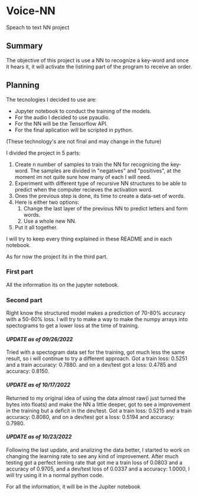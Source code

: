 # Voice-NN
Speach to text NN project

## Summary
The objective of this project is use a NN to recognize a key-word and once it hears it, it will activate the listining part of the program to receive an order.

## Planning
The tecnologies I decided to use are:
* Jupyter notebook to conduct the training of the models.
* For the audio I decided to use pyaudio.
* For the NN will be the Tensorflow API.
* For the final aplication will be scripted in python.  
  
(These technology's are not final and may change in the future)

I divided the project in 5 parts:
1. Create n number of samples to train the NN for recognicing the key-word. The samples are divided in "negatives" and "positives", at the moment im not quite sure how many of each I will need.
2. Experiment with different type of recursive NN structures to be able to predict when the computer recieves the activation word.
3. Ones the previous step is done, its time to create a data-set of words.
4. Here is either two options:
   1. Change the last layer of the previous NN to predict letters and form words.
   2. Use a whole new NN.
5. Put it all together.

I will try to keep every thing explained in these README and in each notebook.

As for now the project its in the third part.

### First part
All the information its  on the jupyter notebook.

### Second part
Right know the structured model makes a prediction of 70-80% accuracy with a 50-60% loss. I will try to make a way to make the numpy arrays into spectograms to get a lower loss at the time of training.

#### **_UPDATE as of 09/26/2022_**
Tried with a spectogram data set for the training, got much less the same result, so i will continue to try a different approach. Got a train loss: 0.5251 and a train accuracy: 0.7880. and on a dev/test got a loss: 0.4785 and accuracy: 0.8150.

#### **_UPDATE as of 10/17/2022_**
Returned to my original idea of using the data almost raw(i just turned the bytes into floats) and make the NN a little deeper, got to see a improvement in the training but a deficit in the dev/test. Got a train loss: 0.5215 and a train accuracy: 0.8080, and on a dev/test got a loss: 0.5194 and accuracy: 0.7980.

#### **_UPDATE as of 10/23/2022_**
Following the last update, and analizing the data better, I started to work on changing the learning rate to see any kind of improvement. After much testing got a perfect lerning rate that got me a train loss of 0.0803 and a accuracy of 0.9705, and a dev/test loss of 0.0337 and a accuracy: 1.0000, I will try using it in a normal python code.

For all the information, it will be in the Jupiter notebook
